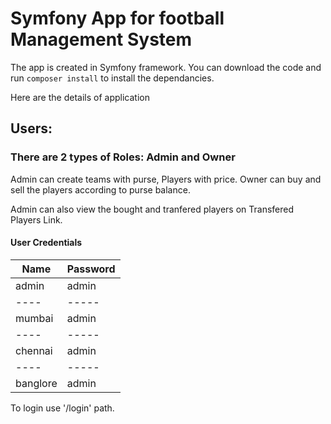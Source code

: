# Symfony App for football Management System

The app is created in Symfony framework.
You can download the code and run `composer install` to install the dependancies.

Here are the details of application
## Users:

### There are 2 types of Roles: Admin and Owner
Admin can create teams with purse, Players with price.
Owner can buy and sell the players according to purse balance.

Admin can also view the bought and tranfered players on Transfered Players Link.

#### User Credentials
|Name|Password|
|----|-----|
|admin|admin|
|----|-----|
|mumbai|admin|
|----|-----|
|chennai|admin|
|----|-----|
|banglore|admin|

To login use '/login' path.

